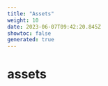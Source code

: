 ```yaml
---
title: "Assets"
weight: 10
date: 2023-06-07T09:42:20.845Z
showtoc: false
generated: true
---
```

<!-- This file was generated from the Vendure source. Do not modify. Instead, re-run the "docs:build" script -->


# assets